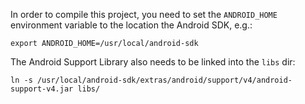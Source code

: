 In order to compile this project, you need to set the `ANDROID_HOME` environment variable to the location the Android
SDK, e.g.:

```
export ANDROID_HOME=/usr/local/android-sdk
```

The Android Support Library also needs to be linked into the `libs` dir:

```
ln -s /usr/local/android-sdk/extras/android/support/v4/android-support-v4.jar libs/
```
